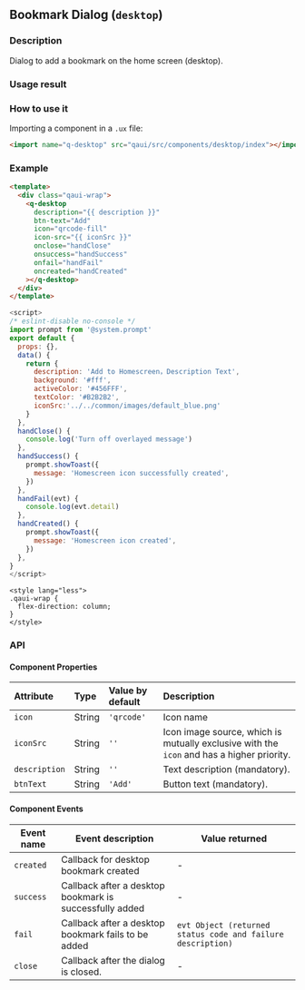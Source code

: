 ## Bookmark Dialog (`desktop`)

### Description

Dialog to add a bookmark on the home screen (desktop).

### Usage result

<preview url="https://editor.quickapp.cn/preview/2011/sL/2011sL1yEg08/build/pages/desktop"/>

### How to use it

Importing a component in a `.ux` file:

```html
<import name="q-desktop" src="qaui/src/components/desktop/index"></import>
```

### Example

```html
<template>
  <div class="qaui-wrap">
    <q-desktop
      description="{{ description }}"
      btn-text="Add"
      icon="qrcode-fill"
      icon-src="{{ iconSrc }}"
      onclose="handClose"
      onsuccess="handSuccess"
      onfail="handFail"
      oncreated="handCreated"
    ></q-desktop>
  </div>
</template>
```

```javascript
<script>
/* eslint-disable no-console */
import prompt from '@system.prompt'
export default {
  props: {},
  data() {
    return {
      description: 'Add to Homescreen，Description Text',
      background: '#fff',
      activeColor: '#456FFF',
      textColor: '#B2B2B2',
      iconSrc:'../../common/images/default_blue.png'
    }
  },
  handClose() {
    console.log('Turn off overlayed message')
  },
  handSuccess() {
    prompt.showToast({
      message: 'Homescreen icon successfully created',
    })
  },
  handFail(evt) {
    console.log(evt.detail)
  },
  handCreated() {
    prompt.showToast({
      message: 'Homescreen icon created',
    })
  },
}
</script>
```

```less
<style lang="less">
.qaui-wrap {
  flex-direction: column;
}
</style>
```

### API

#### Component Properties

| Attribute     | Type   | Value by default | Description                                                                               |
| :------------ | :----- | :--------------- | :---------------------------------------------------------------------------------------- |
| `icon`        | String | `'qrcode'`       | Icon name                                                                                 |
| `iconSrc`     | String | `''`             | Icon image source, which is mutually exclusive with the `icon` and has a higher priority. |
| `description` | String | `''`             | Text description (mandatory).                                                             |
| `btnText`     | String | `'Add'`          | Button text (mandatory).                                                                  |

#### Component Events

| Event name | Event description                                       | Value returned                                              |
| ---------- | ------------------------------------------------------- | ----------------------------------------------------------- |
| `created`  | Callback for desktop bookmark created                   | -                                                           |
| `success`  | Callback after a desktop bookmark is successfully added | -                                                           |
| `fail`     | Callback after a desktop bookmark fails to be added     | `evt Object (returned status code and failure description)` |
| `close`    | Callback after the dialog is closed.                    | -                                                           |
